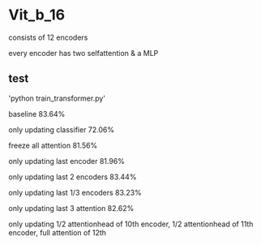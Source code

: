 # Vit_b_16

consists of 12 encoders

every encoder has two selfattention & a MLP

## test

'python train_transformer.py'

baseline 83.64% 

only updating classifier 72.06%

freeze all attention 81.56%

only updating last encoder 81.96%

only updating last 2 encoders 83.44%

only updating last 1/3 encoders 83.23%

only updating last 3 attention 82.62%

only updating 1/2 attentionhead of 10th encoder, 1/2 attentionhead of 11th encoder, full attention of 12th 


